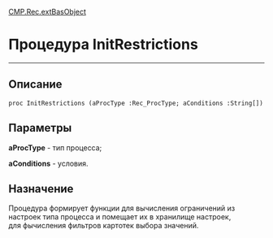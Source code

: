 ﻿---
Link: CMP.Rec.extBasObject.@InitRestrictions
---

<!---  Навигация
[Имя проекта](#) :
-->
[CMP.Rec.extBasObject](Default)

# Процедура InitRestrictions
---

## Описание

    proc InitRestrictions (aProcType :Rec_ProcType; aConditions :String[])

## Параметры

**aProcType** - тип процесса;

**aConditions** - условия.

<!--
## Аргументы{#Args}

### Аргумент1

Описание аргумента 1
-->

## Назначение

Процедура формирует функции для вычисления ограничений  из настроек типа процесса и помещает их в хранилище настроек,  
для фычисления фильтров картотек выбора значений.

<!--
## Пример

    InitRestrictions...
-->

